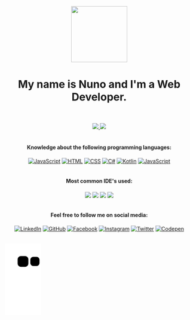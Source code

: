<div align="center">
  <img src="https://media.giphy.com/media/iDbDicWr95THaVsuIF/giphy.gif" width="150" height="150"></img>
</div>
<h1 align="center">My name is Nuno and I'm a Web Developer.</h1>

<br>
<br>

<!-- Github Stats -->
<div align="center">
  <a href="https://github.com/hotnunstar">
  <img height="170em" src="https://github-readme-stats-sigma-five.vercel.app/api?username=hotnunstar&show_icons=true&theme=algolia&include_all_commits=true&count_private=true"/>
  <img height="170em" src="https://github-readme-stats-sigma-five.vercel.app/api/top-langs/?username=hotnunstar&layout=compact&langs_count=7&theme=algolia&cache_seconds=7200"/>
  </a>
</div>
  
<br>
  
<!-- Languages -->  
<div align="center" style="display: inline_block">
  <h4> Knowledge about the following programming languages:</h4>
  <a href="https://www.javascript.com/" target="_blank"><img align="center" alt="JavaScript" height="30" width="40" src="https://cdn.jsdelivr.net/gh/devicons/devicon/icons/javascript/javascript-plain.svg"></a>
  <a href="https://developer.mozilla.org/en-US/docs/Web/HTML" target="_blank"><img align="center" alt="HTML" height="30" width="40" src="https://cdn.jsdelivr.net/gh/devicons/devicon/icons/html5/html5-plain.svg"></a>
   <a href="https://developer.mozilla.org/en-US/docs/Web/CSS" target="_blank"><img align="center" alt="CSS" height="30" width="40" src="https://cdn.jsdelivr.net/gh/devicons/devicon/icons/css3/css3-plain.svg"></a>
  <a href="https://learn.microsoft.com/en-us/dotnet/csharp/tour-of-csharp/" target="_blank"><img align="center" alt="C#" height="30" width="40" src="https://cdn.jsdelivr.net/gh/devicons/devicon/icons/csharp/csharp-plain.svg"></a>
  <a href="https://kotlinlang.org/" target="_blank"><img align="center" alt="Kotlin" height="30" width="40" src="https://cdn.jsdelivr.net/gh/devicons/devicon/icons/kotlin/kotlin-original.svg"></a>
  <a href="https://www.mysql.com/" target="_blank"><img align="center" alt="JavaScript" height="30" width="40" src="https://cdn.jsdelivr.net/gh/devicons/devicon/icons/mysql/mysql-original.svg"></a>
</div>
  
  <br>
  
<!-- IDE's -->
<div align="center" style="display: inline_block">
  <h4> Most common IDE's used: </h4>
  <a href="https://code.visualstudio.com/" target="_blank"><img align="center" src="https://img.shields.io/badge/Visual_Studio_Code-0078D4?style=for-the-badge&logo=visual%20studio%20code&logoColor=white"></a>
  <a href="https://visualstudio.microsoft.com/" target="_blank"><img align="center" src="https://img.shields.io/badge/Visual_Studio-5C2D91?style=for-the-badge&logo=visual%20studio&logoColor=white"></a>
  <a href="https://developer.android.com/studio" target="_blank"><img align="center" src="https://img.shields.io/badge/Android_Studio-3DDC84?style=for-the-badge&logo=android-studio&logoColor=white"></a>
  <a href="https://www.mysql.com/products/workbench/" target="_blank"><img align="center" src="https://img.shields.io/badge/MySQL%20workbench-005C84?style=for-the-badge&logo=mysql&logoColor=white"></a>
</div>
  
  <br>
  
<!-- Social Media -->
  <div align="center" style="display: inline_block">
  <h4> Feel free to follow me on social media:</h4>
  <a href="https://www.linkedin.com/in/nuno-araujo-dev/" target="_blank"> <img align="center" alt="LinkedIn" height="30" width="30" src="https://cdn.jsdelivr.net/gh/devicons/devicon/icons/linkedin/linkedin-original.svg"></a>
  <a href="https://github.com/hotnunstar" target="_blank"> <img align="center" alt="GitHub" height="30" width="30" src="https://cdn-icons-png.flaticon.com/512/25/25657.png"></a>
  <a href="https://www.facebook.com/nuno.araujo.1253" target="_blank"><img align="center" alt="Facebook" height="30" width="30" src="https://cdn.jsdelivr.net/gh/devicons/devicon/icons/facebook/facebook-plain.svg"></a>
  <a href="https://www.instagram.com/nuno.69/" target="_blank"><img align="center" alt="Instagram" height="30" width="30" src="https://cdn-icons-png.flaticon.com/512/2111/2111463.png"></a>
  <a href="https://twitter.com/nunoa8" target="_blank"><img align="center" alt="Twitter" height="30" width="30" src="https://cdn.jsdelivr.net/gh/devicons/devicon/icons/twitter/twitter-original.svg"></a>
  <a href="https://codepen.io/nuno-ara-jo" target="_blank"><img align="center" alt="Codepen" height="30" width="30" src="https://cdn.jsdelivr.net/gh/devicons/devicon/icons/codepen/codepen-plain.svg"></a>
</div>

<br>

<!-- Snake Animation -->
![Snake animation](https://github.com/hotnunstar/hotnunstar/blob/output/github-contribution-grid-snake.svg)
